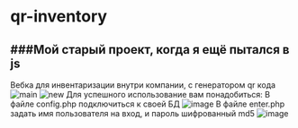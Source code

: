 # qr-inventory
###Мой старый проект, когда я ещё пытался в js
---
Вебка для инвентаризации внутри компании, с генератором qr кода
  ![main](https://user-images.githubusercontent.com/98615658/158384256-c4c81824-67bf-46b2-a4f7-613e473a4ef9.jpg)
  ![new](https://user-images.githubusercontent.com/98615658/158384324-e40ace45-8ecd-4102-831c-a967991a7d09.jpg)
Для успешного использование вам понадобиться:
  В файле config.php подключиться к своей БД
  ![image](https://user-images.githubusercontent.com/98615658/158384609-05fb47b3-b904-4d00-acee-1019b0e808b0.png)
  В файле enter.php задать имя пользователя на вход, и пароль шифрованный md5
  ![image](https://user-images.githubusercontent.com/98615658/158384879-5960bbc3-fb9e-45e2-b812-7eedaa76d6d4.png)
